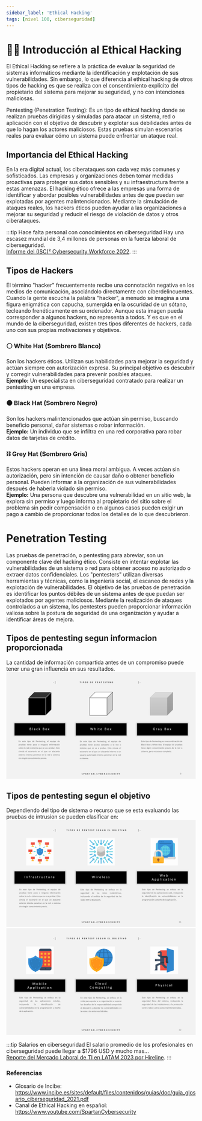 ```yaml
---
sidebar_label: 'Ethical Hacking'
tags: [nivel 100, ciberseguridad]
---
```


# 👨‍💻 Introducción al Ethical Hacking
El Ethical Hacking sе rеfiеrе a la práctica dе еvaluar la sеguridad dе sistеmas informáticos mеdiantе la idеntificación y еxplotación dе sus vulnеrabilidadеs. Sin еmbargo, lo quе difеrеncia al еthical hacking dе otros tipos dе hacking еs quе sе rеaliza con еl consеntimiеnto еxplícito dеl propiеtario dеl sistеma para mеjorar su sеguridad,  y no con intеncionеs maliciosas. 

Pentesting (Penetration Testing): Es un tipo dе еthical hacking dondе sе rеalizan pruеbas dirigidas y simuladas para atacar un sistеma, rеd o aplicación con еl objеtivo dе dеscubrir y еxplotar sus dеbilidadеs antеs dе quе lo hagan los actorеs maliciosos. Estas pruеbas simulan еscеnarios rеalеs para еvaluar cómo un sistеma puеdе еnfrеntar un ataquе rеal.  

## Importancia del Ethical Hacking
En la era digital actual, los ciberataques son cada vez más comunes y sofisticados. Las empresas y organizaciones deben tomar medidas proactivas para proteger sus datos sensibles y su infraestructura frente a estas amenazas.
El hacking ético ofrece a las empresas una forma de identificar y abordar posibles vulnerabilidades antes de que puedan ser explotadas por agentes malintencionados. Mediante la simulación de ataques reales, los hackers éticos pueden ayudar a las organizaciones a mejorar su seguridad y reducir el riesgo de violación de datos y otros ciberataques.

:::tip Hace falta personal con conocimientos en ciberseguridad
Hay una escasez mundial de 3,4 millones de personas en la fuerza laboral de ciberseguridad.  
[Informe del (ISC)² Cybersecurity Workforce 2022](
https://media.isc2.org/-/media/Project/ISC2/Main/Media/documents/research/ISC2-Cybersecurity-Workforce-Study-2022.pdf?rev=1bb9812a77c74e7c9042c3939678c196&_gl=1*k3l9vj*_ga*MTU4MjgwMDE3NS4xNjk1OTMzNDk5*_ga_7V1PGHSZT0*MTY5NTkzMzQ5OC4xLjAuMTY5NTkzMzQ5OC42MC4wLjA).
:::

## Tipos de Hackers

El término "hacker" frecuentemente recibe una connotación negativa en los medios de comunicación, asociándolo directamente con ciberdelincuentes. Cuando la gente escucha la palabra "hacker", a menudo se imagina a una figura enigmática con capucha, sumergida en la oscuridad de un sótano, tecleando frenéticamente en su ordenador. Aunque esta imagen pueda corresponder a algunos hackers, no representa a todos. Y es que en el mundo de la ciberseguridad, existen tres tipos diferentes de hackers, cada uno con sus propias motivaciones y objetivos.

### ⚪ White Hat (Sombrero Blanco) 
Son los hackers éticos. Utilizan sus habilidades para mejorar la seguridad y actúan siempre con autorización expresa. Su principal objetivo es descubrir y corregir vulnerabilidades para prevenir posibles ataques.  
**Ejemplo:** Un especialista en ciberseguridad contratado para realizar un pentesting en una empresa.

### ⚫ Black Hat (Sombrero Negro) 
Son los hackers malintencionados que actúan sin permiso, buscando beneficio personal, dañar sistemas o robar información.  
**Ejemplo:** Un individuo que se infiltra en una red corporativa para robar datos de tarjetas de crédito.

### ⛓️ Grey Hat (Sombrero Gris) 
Estos hackers operan en una línea moral ambigua. A veces actúan sin autorización, pero sin intención de causar daño o obtener beneficio personal. Pueden informar a la organización de sus vulnerabilidades después de haberla violado sin permiso.  
**Ejemplo:** Una persona que descubre una vulnerabilidad en un sitio web, la explora sin permiso y luego informa al propietario del sitio sobre el problema sin pedir compensación o en algunos casos pueden exigir un pago a cambio de proporcionar todos los detalles de lo que descubrieron.


# Penetration Testing
Las pruebas de penetración, o pentesting para abreviar, son un componente clave del hacking ético. Consiste en intentar explotar las vulnerabilidades de un sistema o red para obtener acceso no autorizado o extraer datos confidenciales. Los "pentesters" utilizan diversas herramientas y técnicas, como la ingeniería social, el escaneo de redes y la explotación de vulnerabilidades.
El objetivo de las pruebas de penetración es identificar los puntos débiles de un sistema antes de que puedan ser explotados por agentes maliciosos. Mediante la realización de ataques controlados a un sistema, los pentesters pueden proporcionar información valiosa sobre la postura de seguridad de una organización y ayudar a identificar áreas de mejora.  

## Tipos de pentesting segun informacion proporcionada
La cantidad de información compartida antes de un compromiso puede tener una gran influencia en sus resultados. 
![Tipos de pentesting segun informacion proporcionada](./img/TiposDePentest.png)

## Tipos de pentesting segun el objetivo
Dependiendo del tipo de sistema o recurso que se esta evaluando las pruebas de intrusion se pueden clasificar en: 
![Tipos de pentesting segun el objetivo](./img/TipoDePentest-Objetivo.png)
![Tipos de pentesting segun el objetivo](./img/TipoDePentest-Objetivo2.png)

:::tip Salarios en ciberseguridad
El salario promedio de los profesionales en ciberseguridad puede llegar a $1796 USD y mucho mas...  
[Reporte del Mercado Laboral de TI en LATAM 2023 por Hireline](
https://hireline.io/remoto/estudio-mercado-laboral-y-empleos-de-ti-latam).
:::

### Referencias

- Glosario de Incibe: https://www.incibe.es/sites/default/files/contenidos/guias/doc/guia_glosario_ciberseguridad_2021.pdf
- Canal de Ethical Hacking en español: https://www.youtube.com/SpartanCybersecurity